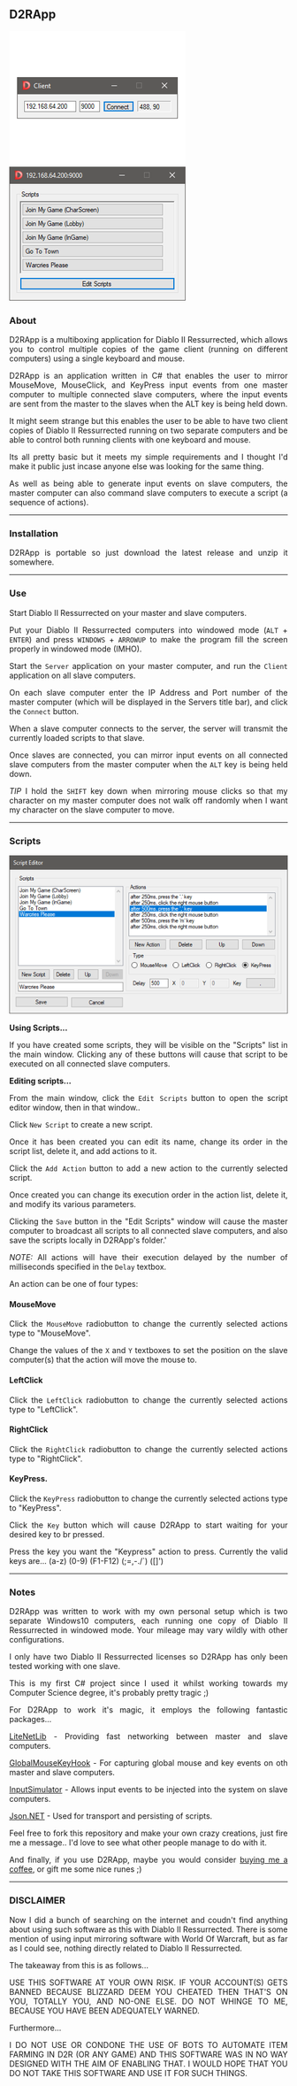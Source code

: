 
<div align="justify">

## D2RApp

![Client Interface](Images/client.png) ![Server Interface](Images/server.png)

### About

D2RApp is a multiboxing application for Diablo II Ressurrected, which allows you to control multiple copies of the game client (running on different computers) using a single keyboard and mouse.

D2RApp is an application written in C# that enables the user to mirror MouseMove, MouseClick, and KeyPress input events from one master computer to multiple connected slave computers, where the input events are sent from the master to the slaves when the ALT key is being held down.

It might seem strange but this enables the user to be able to have two client copies of Diablo II Ressurrected running on two separate computers and be able to control both running clients with one keyboard and mouse.

Its all pretty basic but it meets my simple requirements and I thought I'd make it public just incase anyone else was looking for the same thing.

As well as being able to generate input events on slave computers, the master computer can also command slave computers to execute a script (a sequence of actions).

<hr>

### Installation

D2RApp is portable so just download the latest release and unzip it somewhere.

<hr>

### Use

Start Diablo II Ressurrected on your master and slave computers.

Put your Diablo II Ressurrected computers into windowed mode (`ALT` + `ENTER`) and press `WINDOWS` + `ARROWUP` to make the program fill the screen properly in windowed mode (IMHO).

Start the `Server` application on your master computer, and run the `Client` application on all slave computers.

On each slave computer enter the IP Address and Port number of the master computer (which will be displayed in the Servers title bar), and click the `Connect` button.

When a slave computer connects to the server, the server will transmit the currently loaded scripts to that slave.

Once slaves are connected, you can mirror input events on all connected slave computers from the master computer when the `ALT` key is being held down.

*TIP* I hold the `SHIFT` key down when mirroring mouse clicks so that my character on my master computer does not walk off randomly when I want my character on the slave computer to move.

<hr>

### Scripts

![Script Editor Interface](Images/script_editor.png)

**Using Scripts...**

If you have created some scripts, they will be visible on the "Scripts" list in the main window. Clicking any of these buttons will cause that script to be executed on all connected slave computers.

**Editing scripts...**

From the main window, click the `Edit Scripts` button to open the script editor window, then in that window..

Click `New Script` to create a new script.

Once it has been created you can edit its name, change its order in the script list, delete it, and add actions to it.

Click the `Add Action` button to add a new action to the currently selected script.

Once created you can change its execution order in the action list, delete it, and modify its various parameters.

Clicking the `Save` button in the "Edit Scripts" window will cause the master computer to broadcast all scripts to all connected slave computers, and also save the scripts locally in D2RApp's folder.'

*NOTE:* All actions will have their execution delayed by the number of milliseconds specified in the `Delay` textbox.

An action can be one of four types:

#### MouseMove

Click the `MouseMove` radiobutton to change the currently selected actions type to "MouseMove".

Change the values of the `X` and `Y` textboxes to set the position on the slave computer(s) that the action will move the mouse to.

#### LeftClick

Click the `LeftClick` radiobutton to change the currently selected actions type to "LeftClick".

#### RightClick

Click the `RightClick` radiobutton to change the currently selected actions type to "RightClick".

#### KeyPress.

Click the `KeyPress` radiobutton to change the currently selected actions type to "KeyPress".

Click the `Key` button which will cause D2RApp to start waiting for your desired key to br pressed.

Press the key you want the "Keypress" action to press. Currently the valid keys are... (a-z) (0-9) (F1-F12) (;=,-./`) ([\]')

<hr>

### Notes

D2RApp was written to work with my own personal setup which is two separate Windows10 computers, each running one copy of Diablo II Ressurrected in windowed mode. Your mileage may vary wildly with other configurations.

I only have two Diablo II Ressurrected licenses so D2RApp has only been tested working with one slave.

This is my first C# project since I used it whilst working towards my Computer Science degree, it's probably pretty tragic ;)

For D2RApp to work it's magic, it employs the following fantastic packages...

[LiteNetLib](https://github.com/RevenantX/LiteNetLib) - Providing fast networking between master and slave computers.

[GlobalMouseKeyHook](https://github.com/gmamaladze/globalmousekeyhook) - For capturing global mouse and key events on oth master and slave computers.

[InputSimulator](https://github.com/michaelnoonan/inputsimulator) - Allows input events to be injected into the system on slave computers.

[Json.NET](https://github.com/JamesNK/Newtonsoft.Json) - Used for transport and persisting of scripts.

Feel free to fork this repository and make your own crazy creations, just fire me a message.. I'd love to see what other people manage to do with it.

And finally, if you use D2RApp, maybe you would consider [buying me a coffee](https://www.buymeacoffee.com/antixdevelu), or gift me some nice runes ;)

<hr>

### DISCLAIMER
Now I did a bunch of searching on the internet and coudn't find anything about using such software as this with Diablo II Ressurrected. There is some mention of using input mirroring software with World Of Warcraft, but as far as I could see, nothing directly related to Diablo II Ressurrected.

The takeaway from this is as follows...

USE THIS SOFTWARE AT YOUR OWN RISK. IF YOUR ACCOUNT(S) GETS BANNED BECAUSE BLIZZARD DEEM YOU CHEATED THEN THAT'S ON YOU, TOTALLY YOU, AND NO-ONE ELSE. DO NOT WHINGE TO ME, BECAUSE YOU HAVE BEEN ADEQUATELY WARNED.

Furthermore...

I DO NOT USE OR CONDONE THE USE OF BOTS TO AUTOMATE ITEM FARMING IN D2R (OR ANY GAME) AND THIS SOFTWARE WAS IN NO WAY DESIGNED WITH THE AIM OF ENABLING THAT. I WOULD HOPE THAT YOU DO NOT TAKE THIS SOFTWARE AND USE IT FOR SUCH THINGS.
